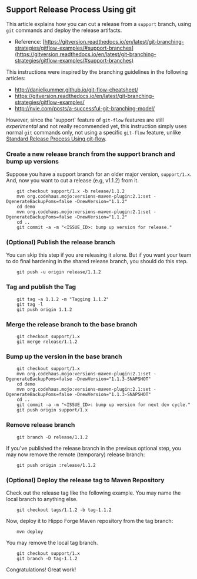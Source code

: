 
## Support Release Process Using git

This article explains how you can cut a release from a ```support``` branch,
using ```git``` commands and deploy the release artifacts.

- Reference: [https://gitversion.readthedocs.io/en/latest/git-branching-strategies/gitflow-examples/#support-branches](https://gitversion.readthedocs.io/en/latest/git-branching-strategies/gitflow-examples/#support-branches)

This instructions were inspired by the branching guidelines in the following articles:

- http://danielkummer.github.io/git-flow-cheatsheet/
- https://gitversion.readthedocs.io/en/latest/git-branching-strategies/gitflow-examples/
- http://nvie.com/posts/a-successful-git-branching-model/

However, since the 'support' feature of ```git-flow``` features are still *experimental* and not really recommended yet, this instruction simply uses normal ```git``` commands only, not using a
specific ```git-flow``` feature, unlike [Standard Release Process Using git-flow](standard-release-process.html).

### Create a new release branch from the support branch and bump up versions

Suppose you have a support branch for an older major version, ```support/1.x```.
And, now you want to cut a release (e.g, v1.1.2) from it.

        git checkout support/1.x -b release/1.1.2
        mvn org.codehaus.mojo:versions-maven-plugin:2.1:set -DgenerateBackupPoms=false -DnewVersion="1.1.2"
        cd demo
        mvn org.codehaus.mojo:versions-maven-plugin:2.1:set -DgenerateBackupPoms=false -DnewVersion="1.1.2"
        cd ..
        git commit -a -m "<ISSUE_ID>: bump up version for release."

### (Optional) Publish the release branch

You can skip this step if you are releasing it alone.
But if you want your team to do final hardening in the shared release branch, you should do this step.

        git push -u origin release/1.1.2

### Tag and publish the Tag

        git tag -a 1.1.2 -m "Tagging 1.1.2"
        git tag -l
        git push origin 1.1.2

### Merge the release branch to the base branch

        git checkout support/1.x
        git merge release/1.1.2

### Bump up the version in the base branch

        git checkout support/1.x
        mvn org.codehaus.mojo:versions-maven-plugin:2.1:set -DgenerateBackupPoms=false -DnewVersion="1.1.3-SNAPSHOT"
        cd demo
        mvn org.codehaus.mojo:versions-maven-plugin:2.1:set -DgenerateBackupPoms=false -DnewVersion="1.1.3-SNAPSHOT"
        cd ..
        git commit -a -m "<ISSUE_ID>: bump up version for next dev cycle."
        git push origin support/1.x

### Remove release branch

        git branch -D release/1.1.2

If you've published the release branch in the previous optional step, you may now remove the remote (temporary) release branch:

        git push origin :release/1.1.2

### (Optional) Deploy the release tag to Maven Repository

Check out the release tag like the following example. You may name the local branch to anything else.

        git checkout tags/1.1.2 -b tag-1.1.2

Now, deploy it to Hippo Forge Maven repository from the tag branch:

        mvn deploy

You may remove the local tag branch.

        git checkout support/1.x
        git branch -D tag-1.1.2

Congratulations! Great work!
